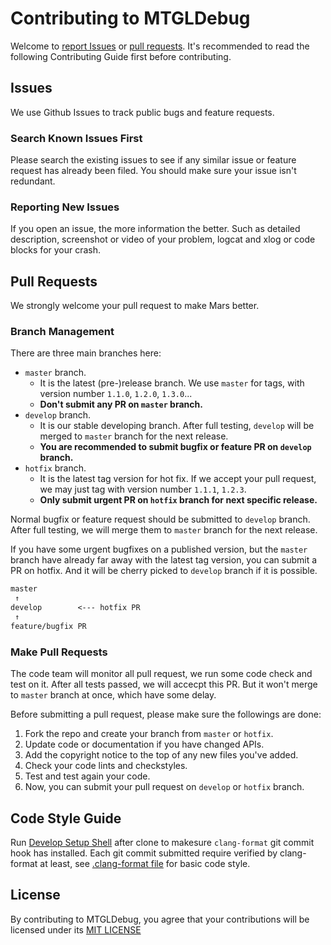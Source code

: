 # Contributing to MTGLDebug

Welcome to [report Issues](https://github.com/meitu/MTGLDebug/issues) or [pull requests](https://github.com/meitu/MTGLDebug/pulls). It's recommended to read the following Contributing Guide first before contributing.

## Issues

We use Github Issues to track public bugs and feature requests.

### Search Known Issues First

Please search the existing issues to see if any similar issue or feature request has already been filed. You should make sure your issue isn't redundant.

### Reporting New Issues

If you open an issue, the more information the better. Such as detailed description, screenshot or video of your problem, logcat and xlog or code blocks for your crash.

## Pull Requests

We strongly welcome your pull request to make Mars better.

### Branch Management

There are three main branches here:

- `master` branch.
  - It is the latest (pre-)release branch. We use `master` for tags, with version number `1.1.0`, `1.2.0`, `1.3.0`...
  - **Don't submit any PR on `master` branch.**
- `develop` branch.
  - It is our stable developing branch. After full testing, `develop` will be merged to `master` branch for the next release.
  - **You are recommended to submit bugfix or feature PR on `develop` branch.**
- `hotfix` branch. 
  - It is the latest tag version for hot fix. If we accept your pull request, we may just tag with version number `1.1.1`, `1.2.3`.
  - **Only submit urgent PR on `hotfix` branch for next specific release.**

Normal bugfix or feature request should be submitted to `develop` branch. After full testing, we will merge them to `master` branch for the next release. 

If you have some urgent bugfixes on a published version, but the `master` branch have already far away with the latest tag version, you can submit a PR on hotfix. And it will be cherry picked to `develop` branch if it is possible.

```md
master
 ↑
develop        <--- hotfix PR
 ↑
feature/bugfix PR
```  

### Make Pull Requests

The code team will monitor all pull request, we run some code check and test on it. After all tests passed, we will accecpt this PR. But it won't merge to `master` branch at once, which have some delay.

Before submitting a pull request, please make sure the followings are done:

1. Fork the repo and create your branch from `master` or `hotfix`.
2. Update code or documentation if you have changed APIs.
3. Add the copyright notice to the top of any new files you've added.
4. Check your code lints and checkstyles.
5. Test and test again your code.
6. Now, you can submit your pull request on `develop` or `hotfix` branch.

## Code Style Guide

Run [Develop Setup Shell](./setup.sh) after clone to makesure `clang-format` git commit hook has installed. Each git commit submitted require verified by clang-format at least, see [.clang-format file](./.clang-format) for basic code style.

## License

By contributing to MTGLDebug, you agree that your contributions will be licensed
under its [MIT LICENSE](./LICENSE)
